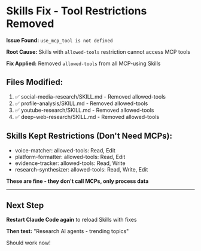 # Skills Fix - Tool Restrictions Removed

**Issue Found:** `use_mcp_tool is not defined`

**Root Cause:** Skills with `allowed-tools` restriction cannot access MCP tools

**Fix Applied:** Removed `allowed-tools` from all MCP-using Skills

## Files Modified:

1. ✅ social-media-research/SKILL.md - Removed allowed-tools
2. ✅ profile-analysis/SKILL.md - Removed allowed-tools
3. ✅ youtube-research/SKILL.md - Removed allowed-tools
4. ✅ deep-web-research/SKILL.md - Removed allowed-tools

## Skills Kept Restrictions (Don't Need MCPs):

- voice-matcher: allowed-tools: Read, Edit
- platform-formatter: allowed-tools: Read, Edit
- evidence-tracker: allowed-tools: Read, Write
- research-synthesizer: allowed-tools: Read, Write, Edit

**These are fine - they don't call MCPs, only process data**

---

## Next Step

**Restart Claude Code again** to reload Skills with fixes

**Then test:** "Research AI agents - trending topics"

Should work now!
